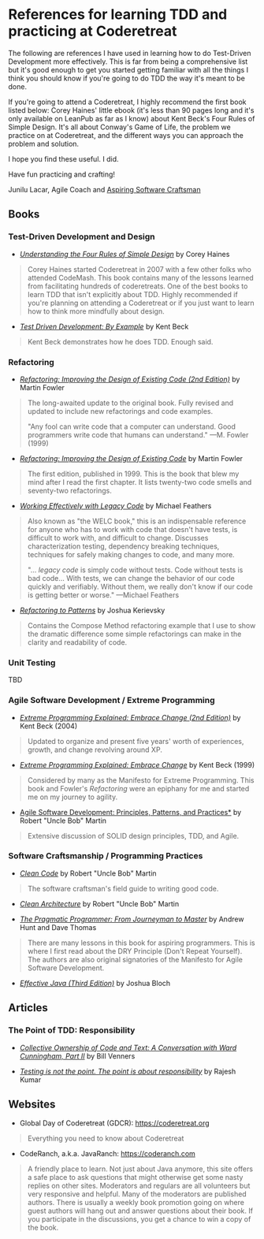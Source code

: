 # References for learning TDD and practicing at Coderetreat

The following are references I have used in learning how to do Test-Driven Development more effectively. This is
far from being a comprehensive list but it's good enough to get you started getting familiar with all the things 
I think you should know if you're going to do TDD the way it's meant to be done.

If you're going to attend a Coderetreat, I highly recommend the first book listed below: Corey Haines' little ebook (it's 
less than 90 pages long and it's only available on LeanPub as far as I know) about Kent Beck's Four Rules of Simple Design. 
It's all about Conway's Game of Life, the problem we practice on at Coderetreat, and the different ways you can approach 
the problem and solution.

I hope you find these useful. I did.

Have fun practicing and crafting!

Junilu Lacar, Agile Coach and [Aspiring Software Craftsman](http://manifesto.softwarecraftsmanship.org/)

## Books

### Test-Driven Development and Design

* [*Understanding the Four Rules of Simple Design*](http://leanpub.com/4rulesofsimpledesign) by Corey Haines

> Corey Haines started Coderetreat in 2007 with a few other folks who attended CodeMash. This book contains many of the
> lessons learned from facilitating hundreds of coderetreats. One of the best books to learn TDD that isn't explicitly
> about TDD. Highly recommended if you're planning on attending a Coderetreat or if you just want to learn how to think 
> more mindfully about design. 

* [*Test Driven Development: By Example*](https://amzn.to/2OaFBFH) by Kent Beck

> Kent Beck demonstrates how he does TDD. Enough said.

### Refactoring

* [*Refactoring: Improving the Design of Existing Code (2nd Edition)*](https://amzn.to/2qhD4zU) by Martin Fowler

> The long-awaited update to the original book. Fully revised and updated to include new refactorings and code examples.
>
> "Any fool can write code that a computer can understand. Good programmers write code that humans can understand." —M. Fowler (1999)

* [*Refactoring: Improving the Design of Existing Code*]( https://amzn.to/2Ssgt0b) by Martin Fowler

> The first edition, published in 1999. This is the book that blew my mind after I read the first chapter. 
> It lists twenty-two code smells and seventy-two refactorings.

* [*Working Effectively with Legacy Code*](https://amzn.to/2JloeAZ) by Michael Feathers

> Also known as "the WELC book," this is an indispensable reference for anyone who has to work with code that doesn't have 
> tests, is difficult to work with, and difficult to change. Discusses characterization testing, dependency breaking 
> techniques, techniques for safely making changes to code, and many more. 
>
> "... *legacy code* is simply code without tests. Code without tests is bad code... With tests,
> we can change the behavior of our code quickly and verifiably. Without them, we really don't
> know if our code is getting better or worse." —Michael Feathers

* [*Refactoring to Patterns*](https://amzn.to/2yGFRXV) by Joshua Kerievsky

> Contains the Compose Method refactoring example that I use to show the dramatic difference some simple refactorings can make
> in the clarity and readability of code.

### Unit Testing

TBD

### Agile Software Development / Extreme Programming

* [*Extreme Programming Explained: Embrace Change (2nd Edition)*](https://amzn.to/2Oct18U) by Kent Beck (2004)

> Updated to organize and present five years' worth of experiences, growth, and change revolving around XP.

* [*Extreme Programming Explained: Embrace Change*](https://amzn.to/2Jnzs82) by Kent Beck (1999)

> Considered by many as the Manifesto for Extreme Programming. This book and Fowler's *Refactoring* were an epiphany
> for me and started me on my journey to agility. 

* [Agile Software Development: Principles, Patterns, and Practices*](https://amzn.to/2SpVivM) by Robert "Uncle Bob" Martin

> Extensive discussion of SOLID design principles, TDD, and Agile.

### Software Craftsmanship / Programming Practices

* [*Clean Code*](https://amzn.to/2EQQEnS) by Robert "Uncle Bob" Martin

> The software craftsman's field guide to writing good code.

* [*Clean Architecture*](https://amzn.to/2SrQ1Uz) by Robert "Uncle Bob" Martin

* [*The Pragmatic Programmer: From Journeyman to Master*](https://amzn.to/2D8OVIT) by Andrew Hunt and Dave Thomas

> There are many lessons in this book for aspiring programmers. This is where I first read about the DRY Principle (Don't Repeat Yourself). The authors are also original signatories of the 
> Manifesto for Agile Software Development.

* [*Effective Java (Third Edition)*](https://amzn.to/2Q2sKH4) by Joshua Bloch

## Articles

### The Point of TDD: Responsibility

* [*Collective Ownership of Code and Text: A Conversation with Ward Cunningham, Part II*](https://www.artima.com/intv/ownership.html) by Bill Venners

* [*Testing is not the point. The point is about responsibility*](https://www.artima.com/intv/ownership.html) by Rajesh Kumar


## Websites

* Global Day of Coderetreat (GDCR): https://coderetreat.org

> Everything you need to know about Coderetreat

* CodeRanch, a.k.a. JavaRanch: https://coderanch.com

> A friendly place to learn. Not just about Java anymore, this site offers a safe place to ask questions that might otherwise get
> some nasty replies on other sites. Moderators and regulars are all volunteers but very responsive and helpful. Many of the
> moderators are published authors. There is usually a weekly book promotion going on where guest authors will hang out and 
> answer questions about their book. If you participate in the discussions, you get a chance to win a copy of the book. 